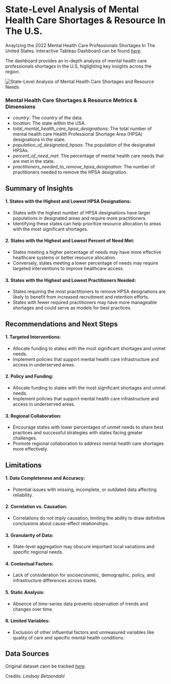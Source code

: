# State-Level Analysis of Mental Health Care Shortages & Resource In The U.S.

Anaylzing the 2022 Mental Health Care Professionals Shortages In The United States. Interactive Tableau Dashboard can be found _[here](https://public.tableau.com/app/profile/martin.guiller.iii/viz/State-LevelAnalysisofMentalHealthCareShortages/Dashboard1?publish=yes)._

The dashboard provides an in-depth analysis of mental health care professionals shortages in the U.S, higlighting key insights across the region.

![State-Level Analysis of Mental Health Care Shortages and Resource Needs](https://github.com/user-attachments/assets/8a7bf524-015f-4341-bc74-b522713a32f0)

### Mental Health Care Shortages & Resource Metrics & Dimensions

- _country_: The country of the data.
- _location_: The state within the USA.
- _total_mental_health_care_hpsa_designations_: The total number of mental health care Health Professional Shortage Area (HPSA) designations in the state.
- _population_of_designated_hpsas_: The population of the designated HPSAs.
- _percent_of_need_met_: The percentage of mental health care needs that are met in the state.
- _practitioners_needed_to_remove_hpsa_designation_: The number of practitioners needed to remove the HPSA designation.



## Summary of Insights

#### 1. States with the Highest and Lowest HPSA Designations:
  - States with the highest number of HPSA designations have larger populations in designated areas and require more practitioners.
  - Identifying these states can help prioritize resource allocation to areas with the most significant shortages.

#### 2. States with the Highest and Lowest Percent of Need Met:
  - States meeting a higher percentage of needs may have more effective healthcare systems or better resource allocation.
  - Conversely, states meeting a lower percentage of needs may require targeted interventions to improve healthcare access.

#### 3. States with the Highest and Lowest Practitioners Needed:
  - States requiring the most practitioners to remove HPSA designations are likely to benefit from increased recruitment and retention efforts.
  - States with fewer required practitioners may have more manageable shortages and could serve as models for best practices.


## Recommendations and Next Steps

#### 1. Targeted Interventions:
  - Allocate funding to states with the most significant shortages and unmet needs.
  - Implement policies that support mental health care infrastructure and access in underserved areas.

#### 2. Policy and Funding:
  - Allocate funding to states with the most significant shortages and unmet needs.
  - Implement policies that support mental health care infrastructure and access in underserved areas.

#### 3. Regional Collaboration:
  - Encourage states with lower percentages of unmet needs to share best practices and successful strategies with states facing greater challenges.
  - Promote regional collaboration to address mental health care shortages more effectively.


## Limitations

#### 1. **Data Completeness and Accuracy**: 
  - Potential issues with missing, incomplete, or outdated data affecting reliability.

#### 2. **Correlation vs. Causation**: 
  - Correlations do not imply causation, limiting the ability to draw definitive conclusions about cause-effect relationships.

#### 3. **Granularity of Data**: 
  - State-level aggregation may obscure important local variations and specific regional needs.

#### 4. **Contextual Factors**: 
  - Lack of consideration for socioeconomic, demographic, policy, and infrastructure differences across states.

#### 5. **Static Analysis**: 
  - Absence of time-series data prevents observation of trends and changes over time.

#### 6. **Limited Variables**: 
  - Exclusion of other influential factors and unmeasured variables like quality of care and specific mental health conditions.


## Data Sources

Original dataset cann be tracked _[here](https://vizzendata.com/health-and-healthcare-data-sets/)._

Credits: _Lindsay Betzendahl_


